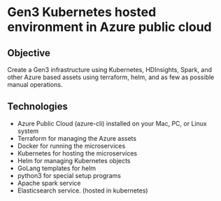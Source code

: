 # Gen3 Kubernetes hosted environment in Azure public cloud

## Objective
Create a Gen3 infrastructure using Kubernetes, HDInsights, Spark, and other Azure based assets using terraform, helm, and as few as possible manual operations.

## Technologies
- Azure Public Cloud (azure-cli) installed on your Mac, PC, or Linux system
- Terraform for managing the Azure assets
- Docker for running the microservices
- Kubernetes for hosting the microservices
- Helm for managing Kubernetes objects
- GoLang templates for helm
- python3 for special setup programs
- Apache spark service
- Elasticsearch service.  (hosted in kubernetes)
